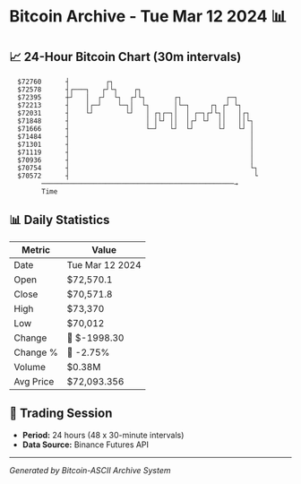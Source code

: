 # Bitcoin Archive - Tue Mar 12 2024 📊

## 📈 24-Hour Bitcoin Chart (30m intervals)

```
  $72760      ┤         ┌┐                                     
  $72578      ┤┌───┐   ┌┘└┐    ┌┐                              
  $72395      ┼┘   │  ┌┘  └┐  ┌┘└┐       ┌┐           ┌─┐      
  $72213      ┤    │┌─┘    └─┐│  └┐      │└─┐     ┌┐ ┌┘ └┐     
  $72031      ┤    └┘        └┘   │ ┌┐┌─┐│  │ ┌─┐┌┘└┐│   │┌┐   
  $71848      ┤                   │ │└┘ ││  │┌┘ └┘  ││   ││└┐  
  $71666      ┤                   └─┘   └┘  └┘      └┘   └┘ │  
  $71484      ┤                                             │  
  $71301      ┤                                             │  
  $71119      ┤                                             │  
  $70936      ┤                                             │  
  $70754      ┤                                             └┐ 
  $70572      ┤                                              └ 
        ────────────────────────────────────────────────→
        Time
```

## 📊 Daily Statistics

| Metric | Value |
|--------|-------|
| Date | Tue Mar 12 2024 |
| Open | $72,570.1 |
| Close | $70,571.8 |
| High | $73,370 |
| Low | $70,012 |
| Change | 🔴 $-1998.30 |
| Change % | 🔴 -2.75% |
| Volume | $0.38M |
| Avg Price | $72,093.356 |

## 📅 Trading Session

- **Period:** 24 hours (48 x 30-minute intervals)
- **Data Source:** Binance Futures API

---
*Generated by Bitcoin-ASCII Archive System*
